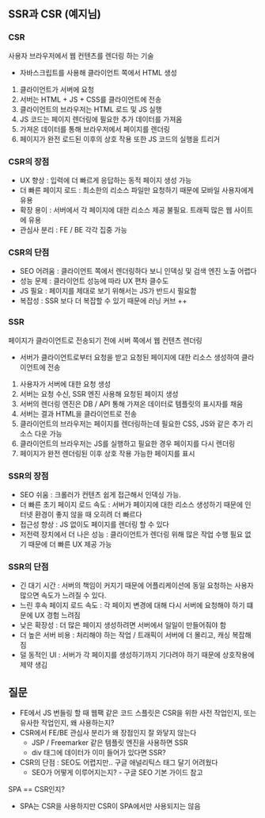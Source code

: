 ## SSR과 CSR (예지님)

### CSR

사용자 브라우저에서 웹 컨텐츠를 렌더링 하는 기술
- 자바스크립트를 사용해 클라이언트 쪽에서 HTML 생성

1. 클라이언트가 서버에 요청
2. 서버는 HTML + JS + CSS를 클라이언트에 전송
3. 클라이언트의 브라우저는 HTML 로드 및 JS 실행
4. JS 코드는 페이지 렌더링에 필요한 추가 데이터를 가져옴
5. 가져온 데이터를 통해 브라우저에서 페이지를 렌더링
6. 페이지가 완전 로드된 이후의 상호 작용 또한 JS 코드의 실행을 트리거

### CSR의 장점

- UX 향상 : 입력에 더 빠르게 응답하는 동적 페이지 생성 가능
- 더 빠른 페이지 로드 : 최소한의 리소스 파일만 요청하기 때문에 모바일 사용자에게 유용
- 확장 용이 : 서버에서 각 페이지에 대한 리소스 제공 불필요. 트래픽 많은 웹 사이트에 유용
- 관심사 분리 : FE / BE 각각 집중 가능

### CSR의 단점

- SEO 어려움 : 클라이언트 쪽에서 렌더링하다 보니 인덱싱 및 검색 엔진 노출 어렵다
- 성능 문제 : 클라이언트 성능에 따라 UX 편차 클수도
- JS 필요 : 페이지를 제대로 보기 위해서는 JS가 반드시 필요함
- 복잡성 : SSR 보다 더 복잡할 수 있기 때문에 러닝 커브 ++

### SSR

페이지가 클라이언트로 전송되기 전에 서버 쪽에서 웹 컨텐츠 렌더링
- 서버가 클라이언트로부터 요청을 받고 요청된 페이지에 대한 리소스 생성하여 클라이언트에 전송

1. 사용자가 서버에 대한 요청 생성
2. 서버는 요청 수신, SSR 엔진 사용해 요청된 페이지 생성
3. 서버의 렌더링 엔진은 DB / API 통해 가져온 데이터로 템플릿의 표시자를 채움
4. 서버는 결과 HTML을 클라이언트로 전송
5. 클라이언트의 브라우저는 페이지를 렌더링하는데 필요한 CSS, JS와 같은 추가 리소스 다운 가능
6. 클라이언트의 브라우저는 JS를 실행하고 필요한 경우 페이지를 다시 렌더링
7. 페이지가 완전 렌더링된 이후 상호 작용 가능한 페이지를 표시

### SSR의 장점

- SEO 쉬움 : 크롤러가 컨텐츠 쉽게 접근해서 인덱싱 가능.
- 더 빠른 초기 페이지 로드 속도 : 서버가 페이지에 대한 리소스 생성하기 때문에 인터넷 환경이 좋지 않을 때 오히려 더 빠르다
- 접근성 향상 : JS 없이도 페이지를 렌더링 할 수 있다
- 저전력 장치에서 더 나은 성능 : 클라이언트가 렌더링 위해 많은 작업 수행 필요 없기 때문에 더 빠른 UX 제공 가능

### SSR의 단점

- 긴 대기 시간 : 서버의 책임이 커지기 때문에 어플리케이션에 동일 요청하는 사용자 많으면 속도가 느려질 수 있다.
- 느린 후속 페이지 로드 속도 : 각 페이지 변경에 대해 다시 서버에 요청해야 하기 떄문에 UX 경험 느려짐
- 낮은 확장성 : 더 많은 페이지 생성하려면 서버에서 일일이 만들어줘야 함
- 더 높은 서버 비용 : 처리해야 하는 작업 / 트래픽이 서버에 더 몰리고, 캐싱 복잡해짐
- 덜 동적인 UI : 서버가 각 페이지를 생성하기까지 기다려야 하기 때문에 상호작용에 제약 생김

## 질문

- FE에서 JS 번들링 할 때 웹팩 같은 코드 스플릿은 CSR을 위한 사전 작업인지, 또는 유사한 작업인지, 왜 사용하는지?
- CSR에서 FE/BE 관심사 분리가 왜 장점인지 잘 와닿지 않는다
    - JSP / Freemarker 같은 템플릿 엔진을 사용하면 SSR
    - div 태그에 데이터가 이미 들어가 있다면 SSR?
- CSR의 단점 : SEO도 어렵지만.. 구글 애널리틱스 태그 달기 어려웠다
    - SEO가 어떻게 이루어지는지? - 구글 SEO 기본 가이드 참고


SPA == CSR인지?
- SPA는 CSR을 사용하지만 CSR이 SPA에서만 사용되지는 않음